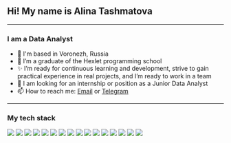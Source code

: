 ## Hi! My name is Alina Tashmatova
---

### I am a Data Analyst 

- 📍 I'm based in Voronezh, Russia
- 🐣 I’m a graduate of the Hexlet programming school
- ✨ I’m ready for continuous learning and development, strive to gain practical experience in real projects, and I’m ready to work in a team
- 🔎 I am looking for an internship or position as a Junior Data Analyst
- 📫 How to reach me: [Email](alina.dataanalyst@gmail.com) or [Telegram](https://t.me/oh_alivka)
---

### My tech stack
![](https://img.shields.io/badge/Python-3776AB?style=flat&logo=python&logoColor=white)
![](https://img.shields.io/badge/Pandas-150458?style=flat&logo=pandas&logoColor=white)
![](https://img.shields.io/badge/NumPy-013243?style=flat&logo=numpy&logoColor=white)
![](https://img.shields.io/badge/Matplotlib-11557C?style=flat&logo=python&logoColor=white)
![](https://img.shields.io/badge/Seaborn-5C8DBC?style=flat&logo=python&logoColor=white)
![](https://img.shields.io/badge/Plotly-3F4F75?style=flat&logo=plotly&logoColor=white)
![](https://img.shields.io/badge/PyCharm-000000?style=flat&logo=pycharm&logoColor=white)
![](https://img.shields.io/badge/SQL-4169E1?style=flat&logo=sql&logoColor=white)
![](https://img.shields.io/badge/PostgreSQL-316192?style=flat&logo=postgresql&logoColor=white)
![](https://img.shields.io/badge/Anaconda-44A833?style=flat&logo=anaconda&logoColor=white)
![](https://img.shields.io/badge/DBeaver-372923?style=flat&logo=dbeaver&logoColor=white)
![](https://img.shields.io/badge/Excel-217346?style=flat&logo=microsoft-excel&logoColor=white)
![](https://img.shields.io/badge/Google%20Sheets-34A853?style=flat&logo=google-sheets&logoColor=white)
![](https://img.shields.io/badge/PowerPoint-B7472A?style=flat&logo=microsoft-powerpoint&logoColor=white)
![](https://img.shields.io/badge/Preset-FF3333?style=flat&logoColor=white)
![](https://img.shields.io/badge/Git-F05032?style=flat&logo=git&logoColor=white)
